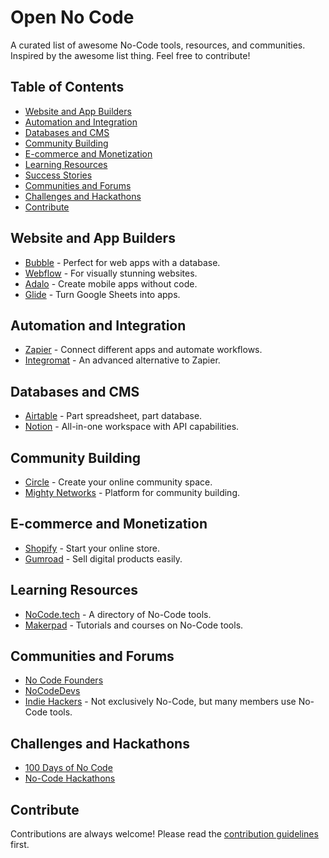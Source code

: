 # Open No Code
A curated list of awesome No-Code tools, resources, and communities. Inspired by the awesome list thing. Feel free to contribute!

## Table of Contents

- [Website and App Builders](#website-and-app-builders)
- [Automation and Integration](#automation-and-integration)
- [Databases and CMS](#databases-and-cms)
- [Community Building](#community-building)
- [E-commerce and Monetization](#e-commerce-and-monetization)
- [Learning Resources](#learning-resources)
- [Success Stories](#success-stories)
- [Communities and Forums](#communities-and-forums)
- [Challenges and Hackathons](#challenges-and-hackathons)
- [Contribute](#contribute)

## Website and App Builders

- [Bubble](https://bubble.io/) - Perfect for web apps with a database.
- [Webflow](https://webflow.com/) - For visually stunning websites.
- [Adalo](https://www.adalo.com/) - Create mobile apps without code.
- [Glide](https://www.glideapps.com/) - Turn Google Sheets into apps.

## Automation and Integration

- [Zapier](https://zapier.com/) - Connect different apps and automate workflows.
- [Integromat](https://www.integromat.com/) - An advanced alternative to Zapier.

## Databases and CMS

- [Airtable](https://airtable.com/) - Part spreadsheet, part database.
- [Notion](https://www.notion.so/) - All-in-one workspace with API capabilities.

## Community Building

- [Circle](https://circle.so/) - Create your online community space.
- [Mighty Networks](https://www.mightynetworks.com/) - Platform for community building.

## E-commerce and Monetization

- [Shopify](https://www.shopify.com/) - Start your online store.
- [Gumroad](https://gumroad.com/) - Sell digital products easily.

## Learning Resources

- [NoCode.tech](https://nocode.tech/) - A directory of No-Code tools.
- [Makerpad](https://www.makerpad.co/) - Tutorials and courses on No-Code tools.


## Communities and Forums

- [No Code Founders](https://www.nocodefounders.com/)
- [NoCodeDevs](https://community.nocodedevs.com/)
- [Indie Hackers](https://www.indiehackers.com/) - Not exclusively No-Code, but many members use No-Code tools.

## Challenges and Hackathons

- [100 Days of No Code](https://www.100daysofnocode.com/)
- [No-Code Hackathons](https://www.nocodehackathon.com/)

## Contribute

Contributions are always welcome! Please read the [contribution guidelines](CONTRIBUTING.md) first.

